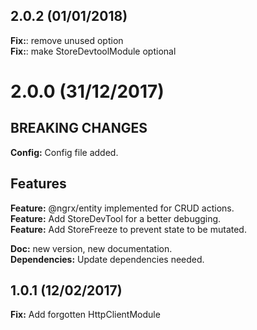 ## 2.0.2 (01/01/2018)
**Fix:**: remove unused option<br>
**Fix:**: make StoreDevtoolModule optional

# 2.0.0 (31/12/2017)
## BREAKING CHANGES
**Config:** Config file added.

## Features
**Feature:** @ngrx/entity implemented for CRUD actions.<br>
**Feature:** Add StoreDevTool for a better debugging.<br>
**Feature:** Add StoreFreeze to prevent state to be mutated.

**Doc:** new version, new documentation.<br>
**Dependencies:** Update dependencies needed.

## 1.0.1 (12/02/2017)
**Fix:** Add forgotten HttpClientModule
